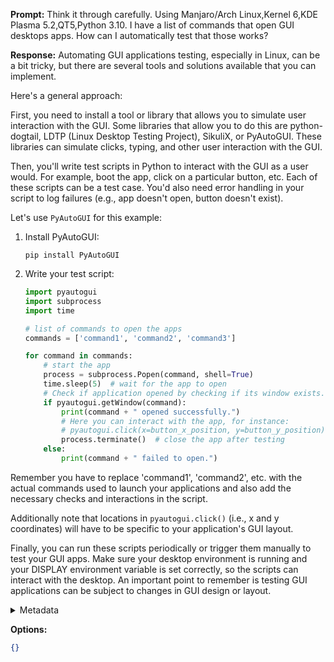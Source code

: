 **Prompt:**
Think it through carefully. Using Manjaro/Arch Linux,Kernel 6,KDE Plasma 5.2,QT5,Python 3.10. I have a list of commands that open GUI desktops apps. How can I automatically test that those works?

**Response:**
Automating GUI applications testing, especially in Linux, can be a bit tricky, but there are several tools and solutions available that you can implement.

Here's a general approach:

First, you need to install a tool or library that allows you to simulate user interaction with the GUI. Some libraries that allow you to do this are python-dogtail, LDTP (Linux Desktop Testing Project), SikuliX, or PyAutoGUI. These libraries can simulate clicks, typing, and other user interaction with the GUI.

Then, you'll write test scripts in Python to interact with the GUI as a user would. For example, boot the app, click on a particular button, etc. Each of these scripts can be a test case. You'd also need error handling in your script to log failures (e.g., app doesn't open, button doesn't exist).

Let's use `PyAutoGUI` for this example:

1. Install PyAutoGUI: 

    ```
    pip install PyAutoGUI
    ```

2. Write your test script:

    ```python
    import pyautogui
    import subprocess
    import time

    # list of commands to open the apps
    commands = ['command1', 'command2', 'command3']

    for command in commands:
        # start the app
        process = subprocess.Popen(command, shell=True)
        time.sleep(5)  # wait for the app to open
        # Check if application opened by checking if its window exists.
        if pyautogui.getWindow(command): 
            print(command + " opened successfully.")
            # Here you can interact with the app, for instance:
            # pyautogui.click(x=button_x_position, y=button_y_position)
            process.terminate()  # close the app after testing
        else:
            print(command + " failed to open.")
    ```
Remember you have to replace 'command1', 'command2', etc. with the actual commands used to launch your applications and also add the necessary checks and interactions in the script.

Additionally note that locations in `pyautogui.click()` (i.e., x and y coordinates) will have to be specific to your application's GUI layout.

Finally, you can run these scripts periodically or trigger them manually to test your GUI apps. Make sure your desktop environment is running and your DISPLAY environment variable is set correctly, so the scripts can interact with the desktop. An important point to remember is testing GUI applications can be subject to changes in GUI design or layout.

<details><summary>Metadata</summary>

- Duration: 42476 ms
- Datetime: 2023-07-20T16:03:47.723141
- Model: gpt-4-0613

</details>

**Options:**
```json
{}
```

